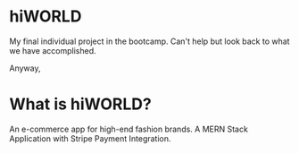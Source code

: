 # hiWORLD

My final individual project in the bootcamp. Can't help but look back to what we have accomplished.

Anyway,

# What is hiWORLD?
An e-commerce app for high-end fashion brands. A MERN Stack Application with Stripe Payment Integration.
